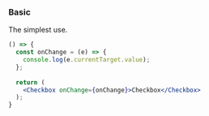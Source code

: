 <demo>

### Basic

The simplest use.

```jsx live
() => {
  const onChange = (e) => {
    console.log(e.currentTarget.value);
  };
  
  return (
    <Checkbox onChange={onChange}>Checkbox</Checkbox>
  );
}
```

</demo>
